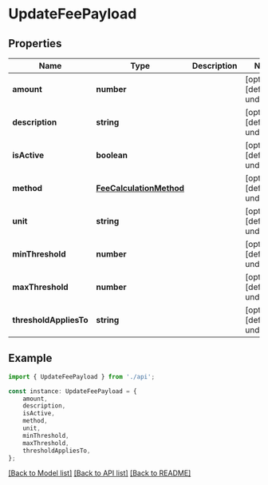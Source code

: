 # UpdateFeePayload


## Properties

Name | Type | Description | Notes
------------ | ------------- | ------------- | -------------
**amount** | **number** |  | [optional] [default to undefined]
**description** | **string** |  | [optional] [default to undefined]
**isActive** | **boolean** |  | [optional] [default to undefined]
**method** | [**FeeCalculationMethod**](FeeCalculationMethod.md) |  | [optional] [default to undefined]
**unit** | **string** |  | [optional] [default to undefined]
**minThreshold** | **number** |  | [optional] [default to undefined]
**maxThreshold** | **number** |  | [optional] [default to undefined]
**thresholdAppliesTo** | **string** |  | [optional] [default to undefined]

## Example

```typescript
import { UpdateFeePayload } from './api';

const instance: UpdateFeePayload = {
    amount,
    description,
    isActive,
    method,
    unit,
    minThreshold,
    maxThreshold,
    thresholdAppliesTo,
};
```

[[Back to Model list]](../README.md#documentation-for-models) [[Back to API list]](../README.md#documentation-for-api-endpoints) [[Back to README]](../README.md)

